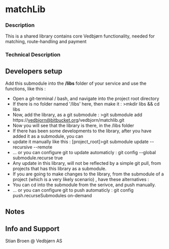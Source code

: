 # matchLib


### Description
This is a shared library contains core Vedbjørn functionality, needed for matching, route-handling and payment

### Technical Description


## Developers setup

 Add this submodule into the **/libs** folder of your service and use the functions, like this :

 * Open a git-terminal / bash, and navigate into the project root directory
 * If there is no folder named '/libs' here, then make it : >mkdir libs && cd libs
 * Now, add the library, as a git submodule : >git submodule add https://vedbjorn@bitbucket.org/vedbjorn/matchlib.git
 * Now you will see that the library is there, in the /libs folder
 * If there has been some developments to the library, after you have added it as a submodule, you can
 * update it manually like this : [project_root]>git submodule update --recursive --remote
 * ... or you can configure git to update automaticly : git config --global submodule.recurse true
 * Any update in this library, will not be reflected by a simple git pull, from projects that has this library as a submodule.
 * If you are going to make changes to the library, from the submodule of a project (which is a very likely scenario) , have these alternatives :
 * You can cd into the submodule from the serivce, and push manually.
 * ... or you can configure git to push automaticly : git config push.recurseSubmodules on-demand


## Notes

## Info and Support
Stian Broen @ Vedbjørn AS
